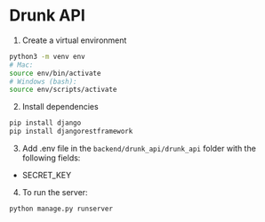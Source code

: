 # Drunk API

1. Create a virtual environment

```sh
python3 -m venv env
# Mac:
source env/bin/activate
# Windows (bash):
source env/scripts/activate
```

2. Install dependencies

```sh
pip install django
pip install djangorestframework
```

3. Add .env file in the `backend/drunk_api/drunk_api` folder with the following fields:

- SECRET_KEY

4. To run the server:

```sh
python manage.py runserver
```
